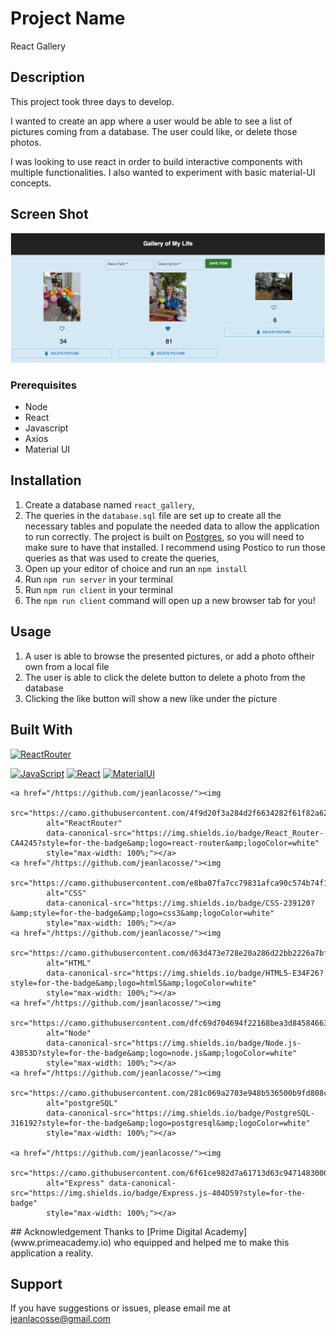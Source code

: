 # Project Name
React Gallery 

## Description
This project took three days to develop.

I wanted to create an app where a user would be able to see a list of pictures coming from a database. The user could like, or delete those photos.

I was looking to use react in order to build interactive components with multiple functionalities. I also wanted to experiment with basic material-UI concepts.

## Screen Shot 

![alt text](./public/images/Screen%20Shot%202022-06-25%20at%2012.47.28%20PM.png)

### Prerequisites

- Node
- React
- Javascript
- Axios
- Material UI


## Installation

1. Create a database named `react_gallery`,
2. The queries in the `database.sql` file are set up to create all the necessary tables and populate the needed data to allow the application to run correctly. The project is built on [Postgres](https://www.postgresql.org/download/), so you will need to make sure to have that installed. I recommend using Postico to run those queries as that was used to create the queries, 
3. Open up your editor of choice and run an `npm install`
4. Run `npm run server` in your terminal
5. Run `npm run client` in your terminal
6. The `npm run client` command will open up a new browser tab for you!

## Usage

1. A user is able to browse the presented pictures, or add a photo oftheir own from a local file
2. The user is able to click the delete button to delete a photo from the database
3. Clicking the like button will show a new like under the picture

## Built With


<p dir="auto">
            <a href="/https://github.com/jeanlacosse/"><img
        src="https://camo.githubusercontent.com/4f9d20f3a284d2f6634282f61f82a62e99ee9906537dc9859decfdc9efbb51ec/68747470733a2f2f696d672e736869656c64732e696f2f62616467652f52656163745f526f757465722d4341343234353f7374796c653d666f722d7468652d6261646765266c6f676f3d72656163742d726f75746572266c6f676f436f6c6f723d7768697465"
        alt="ReactRouter"
        data-canonical-src="https://img.shields.io/badge/React_Router-CA4245?style=for-the-badge&amp;logo=react-router&amp;logoColor=white"
        style="max-width: 100%;"></a>
            
<a href="/https://github.com/jeanlacosse"><img
src="https://camo.githubusercontent.com/9d07c04bdd98c662d5df9d4e1cc1de8446ffeaebca330feb161f1fb8e1188204/68747470733a2f2f696d672e736869656c64732e696f2f62616467652f4a6176615363726970742d4637444631453f7374796c653d666f722d7468652d6261646765266c6f676f3d6a617661736372697074266c6f676f436f6c6f723d626c61636b"
            alt="JavaScript"
            data-canonical-src="https://img.shields.io/badge/JavaScript-F7DF1E?style=for-the-badge&amp;logo=javascript&amp;logoColor=black"
            style="max-width: 100%;"></a>
    <a href="/https://github.com/jeanlacosse/"><img
            src="https://camo.githubusercontent.com/268ac512e333b69600eb9773a8f80b7a251f4d6149642a50a551d4798183d621/68747470733a2f2f696d672e736869656c64732e696f2f62616467652f52656163742d3230323332413f7374796c653d666f722d7468652d6261646765266c6f676f3d7265616374266c6f676f436f6c6f723d363144414642"
            alt="React"
            data-canonical-src="https://img.shields.io/badge/React-20232A?style=for-the-badge&amp;logo=react&amp;logoColor=61DAFB"
            style="max-width: 100%;"></a>
    <a href="/https://github.com/jeanlacosse/"><img
            src="https://camo.githubusercontent.com/2c2e3cab0541596a12e216df86e68fa554256f25826b55a068993a3edfbcd0e8/68747470733a2f2f696d672e736869656c64732e696f2f62616467652f4d6174657269616c2d2d55492d3030383143423f7374796c653d666f722d7468652d6261646765266c6f676f3d6d6174657269616c2d7569266c6f676f436f6c6f723d7768697465"
            alt="MaterialUI"
            data-canonical-src="https://img.shields.io/badge/Material--UI-0081CB?style=for-the-badge&amp;logo=material-ui&amp;logoColor=white"
            style="max-width: 100%;"></a>
    
    <a href="/https://github.com/jeanlacosse/"><img
            src="https://camo.githubusercontent.com/4f9d20f3a284d2f6634282f61f82a62e99ee9906537dc9859decfdc9efbb51ec/68747470733a2f2f696d672e736869656c64732e696f2f62616467652f52656163745f526f757465722d4341343234353f7374796c653d666f722d7468652d6261646765266c6f676f3d72656163742d726f75746572266c6f676f436f6c6f723d7768697465"
            alt="ReactRouter"
            data-canonical-src="https://img.shields.io/badge/React_Router-CA4245?style=for-the-badge&amp;logo=react-router&amp;logoColor=white"
            style="max-width: 100%;"></a>
    <a href="/https://github.com/jeanlacosse/"><img
            src="https://camo.githubusercontent.com/e8ba07fa7cc79831afca90c574b74f1eefd0bf76af4e498cb0674330a1634e2a/68747470733a2f2f696d672e736869656c64732e696f2f62616467652f4353532d3233393132303f267374796c653d666f722d7468652d6261646765266c6f676f3d63737333266c6f676f436f6c6f723d7768697465"
            alt="CSS"
            data-canonical-src="https://img.shields.io/badge/CSS-239120?&amp;style=for-the-badge&amp;logo=css3&amp;logoColor=white"
            style="max-width: 100%;"></a>
    <a href="/https://github.com/jeanlacosse/"><img
            src="https://camo.githubusercontent.com/d63d473e728e20a286d22bb2226a7bf45a2b9ac6c72c59c0e61e9730bfe4168c/68747470733a2f2f696d672e736869656c64732e696f2f62616467652f48544d4c352d4533344632363f7374796c653d666f722d7468652d6261646765266c6f676f3d68746d6c35266c6f676f436f6c6f723d7768697465"
            alt="HTML"
            data-canonical-src="https://img.shields.io/badge/HTML5-E34F26?style=for-the-badge&amp;logo=html5&amp;logoColor=white"
            style="max-width: 100%;"></a>
    <a href="/https://github.com/jeanlacosse/"><img
            src="https://camo.githubusercontent.com/dfc69d704694f22168bea3d84584663777fa5301dcad5bbcb5459b336da8d554/68747470733a2f2f696d672e736869656c64732e696f2f62616467652f4e6f64652e6a732d3433383533443f7374796c653d666f722d7468652d6261646765266c6f676f3d6e6f64652e6a73266c6f676f436f6c6f723d7768697465"
            alt="Node"
            data-canonical-src="https://img.shields.io/badge/Node.js-43853D?style=for-the-badge&amp;logo=node.js&amp;logoColor=white"
            style="max-width: 100%;"></a>
    <a href="/https://github.com/jeanlacosse/"><img
            src="https://camo.githubusercontent.com/281c069a2703e948b536500b9fd808cb4fb2496b3b66741db4013a2c89e91986/68747470733a2f2f696d672e736869656c64732e696f2f62616467652f506f737467726553514c2d3331363139323f7374796c653d666f722d7468652d6261646765266c6f676f3d706f737467726573716c266c6f676f436f6c6f723d7768697465"
            alt="postgreSQL"
            data-canonical-src="https://img.shields.io/badge/PostgreSQL-316192?style=for-the-badge&amp;logo=postgresql&amp;logoColor=white"
            style="max-width: 100%;"></a>
   
    <a href="/https://github.com/jeanlacosse/"><img
            src="https://camo.githubusercontent.com/6f61ce982d7a61713d63c947148300012945bd4a4cafb8b9313e2426c5a1f273/68747470733a2f2f696d672e736869656c64732e696f2f62616467652f457870726573732e6a732d3430344435393f7374796c653d666f722d7468652d6261646765"
            alt="Express" data-canonical-src="https://img.shields.io/badge/Express.js-404D59?style=for-the-badge"
            style="max-width: 100%;"></a>
</p>
## Acknowledgement
Thanks to [Prime Digital Academy](www.primeacademy.io) who equipped and helped me to make this application a reality.

## Support
If you have suggestions or issues, please email me at [jeanlacosse@gmail.com](www.google.com)
